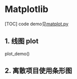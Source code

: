 # Matplotlib
[TOC]
code demo见[matplot.py](/codes/matplot.py)

## 1. 线图 plot
plot_demo()

## 2. 离散项目使用条形图
